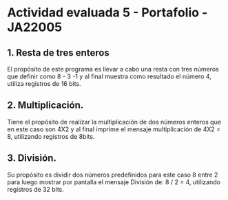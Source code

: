 # Actividad evaluada 5 - Portafolio - JA22005

## 1. Resta de tres enteros 
El propósito de este programa es llevar a cabo una resta con tres números que definir como 8 - 3 -1  y al final muestra como resultado el número 4, utiliza registros de 16 bits.

## 2. Multiplicación. 
Tiene el propósito de realizar la multiplicación de dos números enteros que en este caso son 4X2 y al final imprime el mensaje multiplicación de 4X2 = 8, utilizando registros de 8bits.

## 3. División. 
Su propósito es dividir dos números predefinidos para este caso 8 entre 2 para luego mostrar por pantalla el mensaje División de: 8 / 2 = 4, utilizando registros de 32 bits.
